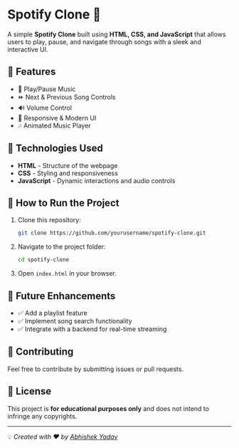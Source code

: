 # Spotify Clone 🎵

A simple **Spotify Clone** built using **HTML, CSS, and JavaScript** that allows users to play, pause, and navigate through songs with a sleek and interactive UI.

## 📌 Features

- 🎵 Play/Pause Music
- ⏩ Next & Previous Song Controls
- 🔊 Volume Control
- 🎨 Responsive & Modern UI
- 🎶 Animated Music Player

## 🚀 Technologies Used

- **HTML** - Structure of the webpage
- **CSS** - Styling and responsiveness
- **JavaScript** - Dynamic interactions and audio controls



## 🔧 How to Run the Project

1. Clone this repository:
   ```sh
   git clone https://github.com/yourusername/spotify-clone.git
   ```
2. Navigate to the project folder:
   ```sh
   cd spotify-clone
   ```
3. Open `index.html` in your browser.



## 📌 Future Enhancements
- ✅ Add a playlist feature
- ✅ Implement song search functionality
- ✅ Integrate with a backend for real-time streaming

## 🤝 Contributing
Feel free to contribute by submitting issues or pull requests.

## 📄 License
This project is **for educational purposes only** and does not intend to infringe any copyrights.

---
💡 *Created with ❤️ by [Abhishek Yadav](https://github.com/Abhi-2516)*

